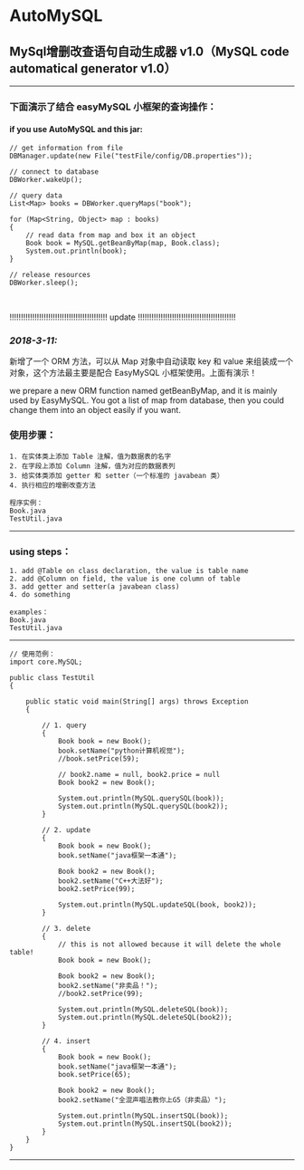 # AutoMySQL
## MySql增删改查语句自动生成器 v1.0（MySQL code automatical generator v1.0）
--------------------------------------------------------------------------

### 下面演示了结合 easyMySQL 小框架的查询操作：
#### if you use AutoMySQL and this jar:
    // get information from file
    DBManager.update(new File("testFile/config/DB.properties"));

    // connect to database
    DBWorker.wakeUp();

    // query data
    List<Map> books = DBWorker.queryMaps("book");

    for (Map<String, Object> map : books)
    {
        // read data from map and box it an object
        Book book = MySQL.getBeanByMap(map, Book.class);
        System.out.println(book);
    }

    // release resources
    DBWorker.sleep();

<br/>

!!!!!!!!!!!!!!!!!!!!!!!!!!!!!!!!!!!!!!!!!!! update !!!!!!!!!!!!!!!!!!!!!!!!!!!!!!!!!!!!!!!!!!!<br/>

### *2018-3-11:*
新增了一个 ORM 方法，可以从 Map 对象中自动读取 key 和 value 来组装成一个对象，这个方法最主要是配合 EasyMySQL 小框架使用。上面有演示！<br/>

we prepare a new ORM function named getBeanByMap, and it is mainly used by EasyMySQL. You got a list of map from database, then you could change them into an object easily if you want.<br/>


### 使用步骤：<br/>
    1. 在实体类上添加 Table 注解，值为数据表的名字
    2. 在字段上添加 Column 注解，值为对应的数据表列
    3. 给实体类添加 getter 和 setter（一个标准的 javabean 类）
    4. 执行相应的增删改查方法

    程序实例：
    Book.java
    TestUtil.java
***************************************************************************************************************
### using steps：<br/>
    1. add @Table on class declaration, the value is table name
    2. add @Column on field, the value is one column of table
    3. add getter and setter(a javabean class)
    4. do something

    examples：
    Book.java
    TestUtil.java

***************************************************************************************************************
    // 使用范例：                                                                                                      
    import core.MySQL;

    public class TestUtil
    {

        public static void main(String[] args) throws Exception
        {

            // 1. query
            {
                Book book = new Book();
                book.setName("python计算机视觉");
                //book.setPrice(59);

                // book2.name = null, book2.price = null
                Book book2 = new Book();

                System.out.println(MySQL.querySQL(book));
                System.out.println(MySQL.querySQL(book2));
            }

            // 2. update
            {
                Book book = new Book();
                book.setName("java框架一本通");

                Book book2 = new Book();
                book2.setName("C++大法好");
                book2.setPrice(99);

                System.out.println(MySQL.updateSQL(book, book2));
            }

            // 3. delete
            {
                // this is not allowed because it will delete the whole table!
                Book book = new Book();

                Book book2 = new Book();
                book2.setName("非卖品！");
                //book2.setPrice(99);

                System.out.println(MySQL.deleteSQL(book));
                System.out.println(MySQL.deleteSQL(book2));
            }

            // 4. insert
            {
                Book book = new Book();
                book.setName("java框架一本通");
                book.setPrice(65);

                Book book2 = new Book();
                book2.setName("全混声唱法教你上G5（非卖品）");

                System.out.println(MySQL.insertSQL(book));
                System.out.println(MySQL.insertSQL(book2));
            }
        }
    }
***************************************************************************************************************
